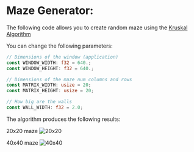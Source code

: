 # Maze Generator:

The following code allows you to create random maze using the [Kruskal Algorithm](https://en.wikipedia.org/wiki/Maze_generation_algorithm#Randomized_Kruskal's_algorithm)

You can change the following parameters:

```rust
// Dimensions of the window (application)
const WINDOW_WIDTH: f32 = 640.;
const WINDOW_HEIGHT: f32 = 640.;

// Dimensions of the maze num columns and rows
const MATRIX_WIDTH: usize = 20;
const MATRIX_HEIGHT: usize = 20;

// How big are the walls
const WALL_WIDTH: f32 = 2.0;

```

The algorithm produces the following results:

20x20 maze
![20x20](http://url/to/img.png)

40x40 maze
![40x40](http://url/to/img.png)
